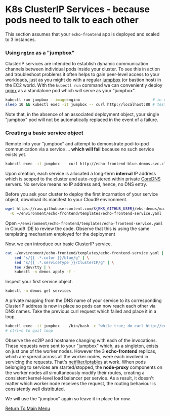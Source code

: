 # K8s ClusterIP Services - because pods need to talk to each other

This section assumes that your `echo-frontend` app is deployed and scaled to 3 instances.

### Using `nginx` as a "jumpbox"

ClusterIP services are intended to establish dynamic communication channels between individual pods inside your cluster.
To see this in action and troubleshoot problems it often helps to gain peer-level access to your workloads, just as you might do with a regular [jumpbox](https://en.wikipedia.org/wiki/Jump_server) (or bastion host) in the EC2 world.
With the `kubectl run` command we can conveniently deploy [nginx](https://www.nginx.com) as a standalone pod which will serve as your "jumpbox".
```bash
kubectl run jumpbox --image=nginx                                # in default namespace
sleep 10 && kubectl exec -it jumpbox -- curl http://localhost:80 # test the NGINX welcome page
```

Note that, in the absence of an associated deployment object, your single "jumpbox" pod will not be automatically replaced in the event of a failure.

### Creating a basic service object

Remote into your "jumpbox" and attempt to demonstrate pod-to-pod communication via a service ... **which will fail** because no such service exists yet.
```bash
kubectl exec -it jumpbox -- curl http://echo-frontend-blue.demos.svc.cluster.local:80 # FAILURE EXPECTED!
```

Upon creation, each service is allocated a long-term **internal** IP address which is scoped to the cluster and auto-registered within private [CoreDNS](https://coredns.io/) servers.
No service means no IP address and, hence, no DNS entry.

Before you ask your cluster to deploy the first incarnation of your service object, download its manifest to your Cloud9 environment.
```bash
wget https://raw.githubusercontent.com/${EKS_GITHUB_USER}/eks-demos/main/echo-frontend/templates/echo-frontend-service.yaml \
  -O ~/environment/echo-frontend/templates/echo-frontend-service.yaml
```

Open `~/environment/echo-frontend/templates/echo-frontend-service.yaml` in Cloud9 IDE to review the code.
Observe that this is using the same templating mechanism employed for the deployment

Now, we can introduce our basic ClusterIP service.
```bash
cat ~/environment/echo-frontend/templates/echo-frontend-service.yaml | \
    sed "s/{{ .*.color }}/blue/g" | \
    sed "s/{{ .*.serviceType }}/ClusterIP/g" | \
    tee /dev/tty | \
    kubectl -n demos apply -f -
```

Inspect your first service object.
```bash
kubectl -n demos get services
```

A private mapping from the DNS name of your service to its corresponding ClusterIP address is now in place so pods can now reach each other via DNS names.
Take the previous curl request which failed and place it in a loop.
```bash
kubectl exec -it jumpbox -- /bin/bash -c "while true; do curl http://echo-frontend-blue.demos.svc.cluster.local:80; sleep 0.25; done"
# ctrl+c to quit loop
```

Observe the ec2IP and hostname changing with each of the invocations.
These requests were sent to your "jumpbox" which, as a singleton, exists on just one of the worker nodes.
However the 3 **echo-frontend** replicas, which are spread across all the worker nodes, were each involved in servicing the requests.
That's [netfilter/iptables](https://netfilter.org/) at work.
When pods belonging to services are started/stopped, the **node-proxy** components on the worker nodes all simultaneously modify their routes, creating a consistent kernel-level load balancer per service.
As a result, it doesn't matter which worker node receives the request, the routing behaviour is consistently well distributed.

We will use the "jumpbox" again so leave it in place for now.

[Return To Main Menu](/README.md)

